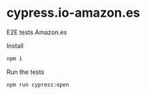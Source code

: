# cypress.io-amazon.es

E2E tests Amazon.es

Install
```bash
npm i
```

Run the tests
```bash
npm run cypress:open
```